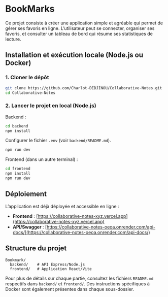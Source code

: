 # BookMarks

Ce projet consiste à créer une application simple et agréable qui permet de gérer ses favoris en ligne. L’utilisateur peut se connecter, organiser ses favoris, et consulter un tableau de bord qui résume ses statistiques de lecture.

## Installation et exécution locale (Node.js ou Docker)


### 1. Cloner le dépôt

```bash
git clone https://github.com/Charlot-DEDJINOU/Collaborative-Notes.git
cd Collaborative-Notes
```

### 2. Lancer le projet en local (Node.js)

Backend :
```bash
cd backend
npm install
```
Configurer le fichier `.env` (voir `backend/README.md`).
```bash
npm run dev
```
Frontend (dans un autre terminal) :
```bash
cd frontend
npm install
npm run dev
```

## Déploiement

L’application est déjà déployée et accessible en ligne :

- **Frontend** : [https://collaborative-notes-xyz.vercel.app](https://collaborative-notes-xyz.vercel.app)
- **API/Swagger** : [https://collaborative-notes-oeoa.onrender.com/api-docs/](https://collaborative-notes-oeoa.onrender.com/api-docs/)


## Structure du projet

```
Bookmark/
  backend/    # API Express/Node.js
  frontend/   # Application React/Vite
```

Pour plus de détails sur chaque partie, consultez les fichiers `README.md` respectifs dans `backend/` et `frontend/`.
Des instructions spécifiques à Docker sont également présentes dans chaque sous-dossier.